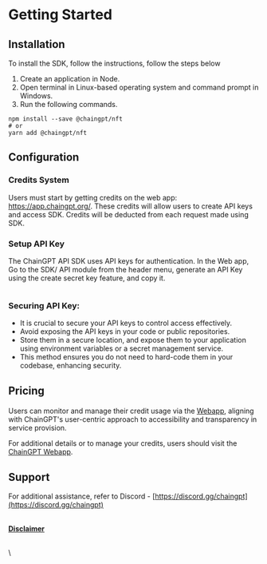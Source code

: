 # Getting Started

## Installation

To install the SDK, follow the instructions, follow the steps below

1. Create an application in Node.
2. Open terminal in Linux-based operating system and command prompt in Windows.
3. Run the following commands.

```
npm install --save @chaingpt/nft
# or
yarn add @chaingpt/nft
```

## Configuration

### Credits System&#x20;

Users must start by getting credits on the web app: https://app.chaingpt.org/. These credits will allow users to create API keys and access SDK. Credits will be deducted from each request made using SDK.



### Setup API Key&#x20;

The ChainGPT API SDK uses API keys for authentication. In the Web app, Go to the SDK/ API module from the header menu, generate an API Key using the create secret key feature, and copy it.

<figure><img src="https://lh7-us.googleusercontent.com/docsz/AD_4nXfICRQJeYt8Y2mQN3Y1qffpAG80R4oY2cGcJxDt33VVgFFgHz2mBaq57Ya0aQzCwgq-VVCirwbPG7_JVLB_xaUdh790ZJbfuhA-JMIAkKKoBV3M-zb-SjT6f_NA68wPu3UPl8dBM8gITlJyn_M2RyhdAX0?key=nktwEbJXblWcAqBuQwz8hg" alt=""><figcaption></figcaption></figure>

### **Securing API Key**:

* It is crucial to secure your API keys to control access effectively.
* Avoid exposing the API keys in your code or public repositories.
* Store them in a secure location, and expose them to your application using environment variables or a secret management service.
* This method ensures you do not need to hard-code them in your codebase, enhancing security.

## Pricing

####

Users can monitor and manage their credit usage via the [Webapp](https://app.chaingpt.org/), aligning with ChainGPT's user-centric approach to accessibility and transparency in service provision.&#x20;

For additional details or to manage your credits, users should visit the [ChainGPT Webapp](https://app.chaingpt.org/).

##

## Support

For additional assistance, refer to Discord - [https://discord.gg/chaingpt](https://discord.gg/chaingpt)

\
[**Disclaimer**](../../../misc/legal-docs/disclaimer.md)



\
\
